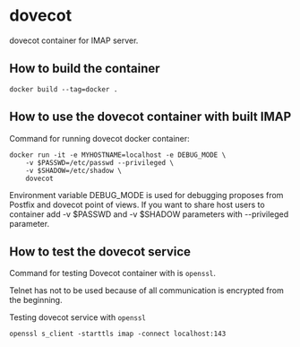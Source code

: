 # dovecot
dovecot container for IMAP server.


## How to build the container

```docker build --tag=docker .```


## How to use the dovecot container with built IMAP


Command for running dovecot docker container:
```
docker run -it -e MYHOSTNAME=localhost -e DEBUG_MODE \
    -v $PASSWD=/etc/passwd --privileged \
    -v $SHADOW=/etc/shadow \
    dovecot
```

Environment variable DEBUG_MODE is used for debugging proposes
from Postfix and dovecot point of views.
If you want to share host users to container add -v $PASSWD and -v $SHADOW
parameters with --privileged parameter.

## How to test the dovecot service

Command for testing Dovecot container with
is ```openssl```.

Telnet has not to be used because of all
communication is encrypted from the beginning.

Testing dovecot service with ```openssl```

```
openssl s_client -starttls imap -connect localhost:143
```
